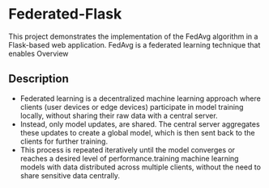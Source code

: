 # Federated-Flask

This project demonstrates the implementation of the FedAvg algorithm in a Flask-based web application. FedAvg is a federated learning technique that enables Overview

## Description
- Federated learning is a decentralized machine learning approach where clients (user devices or edge devices) participate in model training locally, without sharing their raw data with a central server.
- Instead, only model updates, are shared. The central server aggregates these updates to create a global model, which is then sent back to the clients for further training.
- This process is repeated iteratively until the model converges or reaches a desired level of performance.training machine learning models with data distributed across multiple clients, without the need to share sensitive data centrally.

